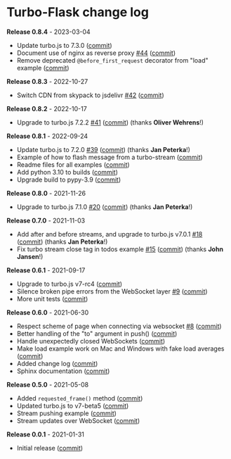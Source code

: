 # Turbo-Flask change log

**Release 0.8.4** - 2023-03-04

- Update turbo.js to 7.3.0 ([commit](https://github.com/miguelgrinberg/turbo-flask/commit/a7944a6b10852555c2882be71a4b2e209d07a630))
- Document use of nginx as reverse proxy [#44](https://github.com/miguelgrinberg/turbo-flask/issues/44) ([commit](https://github.com/miguelgrinberg/turbo-flask/commit/39407dd7a9bef74fc89f43616f516e27e3ed78fa))
- Remove deprecated `@before_first_request` decorator from "load" example ([commit](https://github.com/miguelgrinberg/turbo-flask/commit/6a24b2d93ea1da0d1c17f104131dfd901c30a24d))

**Release 0.8.3** - 2022-10-27

- Switch CDN from skypack to jsdelivr [#42](https://github.com/miguelgrinberg/turbo-flask/issues/42) ([commit](https://github.com/miguelgrinberg/turbo-flask/commit/0292e5831fb48cb32312ca5dec323fdc9c665375))

**Release 0.8.2** - 2022-10-17

- Upgrade to turbo.js 7.2.2 [#41](https://github.com/miguelgrinberg/turbo-flask/issues/41) ([commit](https://github.com/miguelgrinberg/turbo-flask/commit/2c933ae229bcbfe1782202cd425d84595fa9387b)) (thanks **Oliver Wehrens**!)

**Release 0.8.1** - 2022-09-24

- Update turbo.js to 7.2.0 [#39](https://github.com/miguelgrinberg/turbo-flask/issues/39) ([commit](https://github.com/miguelgrinberg/turbo-flask/commit/f083aba4f8fe4a190c4670b89b9113ccc2ff725f)) (thanks **Jan Peterka**!)
- Example of how to flash message from a turbo-stream ([commit](https://github.com/miguelgrinberg/turbo-flask/commit/fc6fdc255d41dbe205009fda07440f3040040662))
- Readme files for all examples ([commit](https://github.com/miguelgrinberg/turbo-flask/commit/51e42153740e64b1649cca949225322aad943129))
- Add python 3.10 to builds ([commit](https://github.com/miguelgrinberg/turbo-flask/commit/461da5f0112ba9ff96c0745a23875855fb75b306))
- Upgrade build to pypy-3.9 ([commit](https://github.com/miguelgrinberg/turbo-flask/commit/f6e2b09deba21e5d8f5c710ae9aaf0e43e634c0f))

**Release 0.8.0** - 2021-11-26

- Upgrade to turbo.js 7.1.0 [#20](https://github.com/miguelgrinberg/turbo-flask/issues/20) ([commit](https://github.com/miguelgrinberg/turbo-flask/commit/7a55661c847e04838c791b571b06bfc8f67ada81)) (thanks **Jan Peterka**!)

**Release 0.7.0** - 2021-11-03

- Add after and before streams, and upgrade to turbo.js v7.0.1 [#18](https://github.com/miguelgrinberg/turbo-flask/issues/18) ([commit](https://github.com/miguelgrinberg/turbo-flask/commit/f66fbe5637ad29c97a6e081d093e3a17067a7c42)) (thanks **Jan Peterka**!)
- Fix turbo stream close tag in todos example [#15](https://github.com/miguelgrinberg/turbo-flask/issues/15) ([commit](https://github.com/miguelgrinberg/turbo-flask/commit/60c3568ecfebfe20031faee1f2e17de257d73746)) (thanks **John Jansen**!)

**Release 0.6.1** - 2021-09-17

- Upgrade to turbo.js v7-rc4 ([commit](https://github.com/miguelgrinberg/turbo-flask/commit/5986e9c5ca55e8dac09f4840dc9aa658dd26dda1))
- Silence broken pipe errors from the WebSocket layer [#9](https://github.com/miguelgrinberg/turbo-flask/issues/9) ([commit](https://github.com/miguelgrinberg/turbo-flask/commit/00d1102ad095ecfd675b02ab7d35d69ee2448445))
- More unit tests ([commit](https://github.com/miguelgrinberg/turbo-flask/commit/1024af5285c2098f4284570caac64279a1aaa2a3))

**Release 0.6.0** - 2021-06-30

- Respect scheme of page when connecting via websocket [#8](https://github.com/miguelgrinberg/turbo-flask/issues/8) ([commit](https://github.com/miguelgrinberg/turbo-flask/commit/554ceeabed57a50a8f60b4c1c19a31c543475c87))
- Better handling of the "to" argument in push() ([commit](https://github.com/miguelgrinberg/turbo-flask/commit/ac9f18bd04c2812655831df4770ef74f61058a09))
- Handle unexpectedly closed WebSockets ([commit](https://github.com/miguelgrinberg/turbo-flask/commit/d2b59e1022a48158da45fa65c9db223c9af1e4d7))
- Make load example work on Mac and Windows with fake load averages ([commit](https://github.com/miguelgrinberg/turbo-flask/commit/02f8e8fe9edc43604d9fe1697f48c200ed5b665b))
- Added change log ([commit](https://github.com/miguelgrinberg/turbo-flask/commit/3d238c1a299ce354abde7555a6266246317d57fe))
- Sphinx documentation ([commit](https://github.com/miguelgrinberg/turbo-flask/commit/becf0e30b09fd95e2ea2be250fb38bae397db3d6))

**Release 0.5.0** - 2021-05-08

- Added `requested_frame()` method ([commit](https://github.com/miguelgrinberg/turbo-flask/commit/71deb03d91b855f84cc153f29eaf50973045e050))
- Updated turbo.js to v7-beta5 ([commit](https://github.com/miguelgrinberg/turbo-flask/commit/012948ab36fdd7ecf0714e270818dfe200d4d085))
- Stream pushing example ([commit](https://github.com/miguelgrinberg/turbo-flask/commit/2777419fecec2cbe01ed2e4f5fcb5c23ed575429))
- Stream updates over WebSocket ([commit](https://github.com/miguelgrinberg/turbo-flask/commit/7ef9c47dc1f1369751ea56200d6597f07226d5cf))

**Release 0.0.1** - 2021-01-31

- Initial release ([commit](https://github.com/miguelgrinberg/turbo-flask/commit/968bb3686dc19dbc4ab0b6c391ab964b7921a534))

